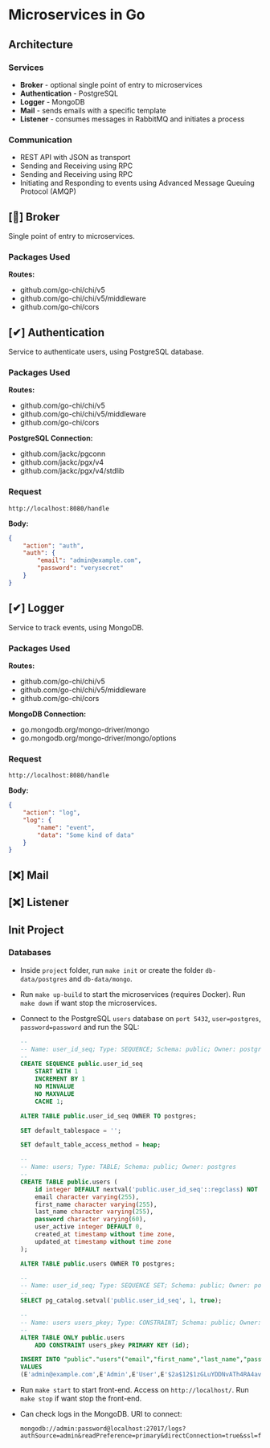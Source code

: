 # Microservices in Go

## Architecture

### Services

- **Broker** -  optional single point of entry to microservices
- **Authentication** - PostgreSQL
- **Logger** - MongoDB
- **Mail** - sends emails with a specific template
- **Listener** - consumes messages in RabbitMQ and initiates a process

### Communication

- REST API with JSON as transport
- Sending and Receiving using RPC
- Sending and Receiving using RPC
- Initiating and Responding to events using Advanced Message Queuing Protocol (AMQP)

## [📌] Broker
Single point of entry to microservices.

### Packages Used
**Routes:**
- github.com/go-chi/chi/v5
- github.com/go-chi/chi/v5/middleware
- github.com/go-chi/cors

## [✔] Authentication
Service to authenticate users, using PostgreSQL database.

### Packages Used
**Routes:**
- github.com/go-chi/chi/v5
- github.com/go-chi/chi/v5/middleware
- github.com/go-chi/cors

**PostgreSQL Connection:**
- github.com/jackc/pgconn
- github.com/jackc/pgx/v4
- github.com/jackc/pgx/v4/stdlib

### Request
`http://localhost:8080/handle`

**Body:**
```json
{
    "action": "auth",
    "auth": {
        "email": "admin@example.com",
        "password": "verysecret"
    }
}
```

## [✔] Logger
Service to track events, using MongoDB.

### Packages Used
**Routes:**
- github.com/go-chi/chi/v5
- github.com/go-chi/chi/v5/middleware
- github.com/go-chi/cors

**MongoDB Connection:**
- go.mongodb.org/mongo-driver/mongo
- go.mongodb.org/mongo-driver/mongo/options

### Request
`http://localhost:8080/handle`

**Body:**
```json
{
    "action": "log",
    "log": {
        "name": "event",
        "data": "Some kind of data"
    }
}
```

## [❌] Mail

## [❌] Listener

## Init Project
### Databases
- Inside `project` folder, run `make init` or create the folder `db-data/postgres` and `db-data/mongo`.

- Run `make up-build` to start the microservices (requires Docker). Run `make down` if want stop the microservices.

- Connect to the PostgreSQL `users` database on `port 5432`, `user=postgres`, `password=password` and run the SQL:

    ```sql
    --
    -- Name: user_id_seq; Type: SEQUENCE; Schema: public; Owner: postgres
    --
    CREATE SEQUENCE public.user_id_seq
        START WITH 1
        INCREMENT BY 1
        NO MINVALUE
        NO MAXVALUE
        CACHE 1;

    ALTER TABLE public.user_id_seq OWNER TO postgres;

    SET default_tablespace = '';

    SET default_table_access_method = heap;

    --
    -- Name: users; Type: TABLE; Schema: public; Owner: postgres
    --
    CREATE TABLE public.users (
        id integer DEFAULT nextval('public.user_id_seq'::regclass) NOT NULL,
        email character varying(255),
        first_name character varying(255),
        last_name character varying(255),
        password character varying(60),
        user_active integer DEFAULT 0,
        created_at timestamp without time zone,
        updated_at timestamp without time zone
    );

    ALTER TABLE public.users OWNER TO postgres;

    --
    -- Name: user_id_seq; Type: SEQUENCE SET; Schema: public; Owner: postgres
    --
    SELECT pg_catalog.setval('public.user_id_seq', 1, true);

    --
    -- Name: users users_pkey; Type: CONSTRAINT; Schema: public; Owner: postgres
    --
    ALTER TABLE ONLY public.users
        ADD CONSTRAINT users_pkey PRIMARY KEY (id);

    INSERT INTO "public"."users"("email","first_name","last_name","password","user_active","created_at","updated_at")
    VALUES
    (E'admin@example.com',E'Admin',E'User',E'$2a$12$1zGLuYDDNvATh4RA4avbKuheAMpb1svexSzrQm7up.bnpwQHs0jNe',1,E'2022-03-14 00:00:00',E'2022-03-14 00:00:00');
    ```

- Run `make start` to start front-end. Access on `http://localhost/`. Run `make stop` if want stop the front-end.

- Can check logs in the MongoDB. URI to connect: 
    ```
    mongodb://admin:password@localhost:27017/logs?authSource=admin&readPreference=primary&directConnection=true&ssl=false
    ```
